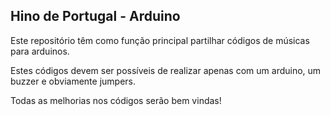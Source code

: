 ## Hino de Portugal - Arduino

Este repositório têm como função principal partilhar códigos de músicas para arduinos. 

Estes códigos devem ser possíveis de realizar apenas com um arduino, um buzzer e obviamente jumpers.

Todas as melhorias nos códigos serão bem vindas!
